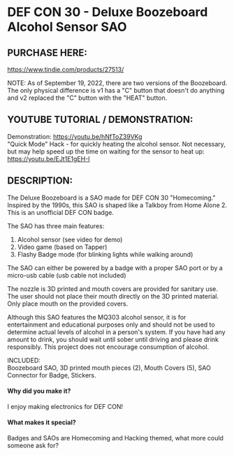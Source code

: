 # DEF CON 30 - Deluxe Boozeboard Alcohol Sensor SAO

## PURCHASE HERE:
https://www.tindie.com/products/27513/

NOTE: As of September 19, 2022, there are two versions of the Boozeboard.  The only physical difference is v1 has a "C" button that doesn't do anything and v2 replaced the "C" button with the "HEAT" button.

## YOUTUBE TUTORIAL / DEMONSTRATION: 
Demonstration: https://youtu.be/hNfToZ39VKg  
"Quick Mode" Hack - for quickly heating the alcohol sensor.  Not necessary, but may help speed up the time on waiting for the sensor to heat up:
https://youtu.be/EJt1E1gEH-I

## DESCRIPTION:  
The Deluxe Boozeboard is a SAO made for DEF CON 30 "Homecoming."  Inspired by the 1990s, this SAO is shaped like a Talkboy from Home Alone 2.  This is an unofficial DEF CON badge.

The SAO has three main features:  
1) Alcohol sensor (see video for demo)   
2) Video game (based on Tapper)  
3) Flashy Badge mode (for blinking lights while walking around)  

The SAO can either be powered by a badge with a proper SAO port or by a micro-usb cable (usb cable not included)  

The nozzle is 3D printed and mouth covers are provided for sanitary use.  The user should not place their mouth directly on the 3D printed material.  Only place mouth on the provided covers.  

Although this SAO features the MQ303 alcohol sensor, it is for entertainment and educational purposes only and should not be used to determine actual levels of alcohol in a person's system.  If you have had any amount to drink, you should wait until sober until driving and please drink responsibly.  This project does not encourage consumption of alcohol.  

INCLUDED:  
Boozeboard SAO, 3D printed mouth pieces (2), Mouth Covers (5), SAO Connector for Badge, Stickers.  

#### Why did you make it?
I enjoy making electronics for DEF CON!

#### What makes it special?
Badges and SAOs are Homecoming and Hacking themed, what more could someone ask for?

